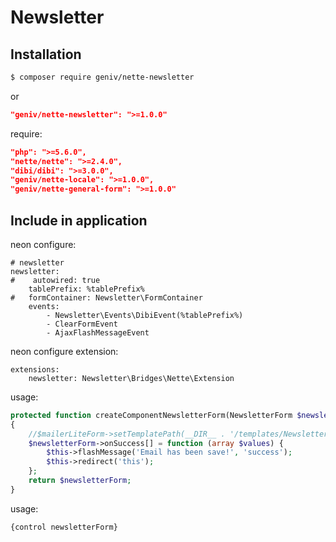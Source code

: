 Newsletter
==========

Installation
------------
```sh
$ composer require geniv/nette-newsletter
```
or
```json
"geniv/nette-newsletter": ">=1.0.0"
```

require:
```json
"php": ">=5.6.0",
"nette/nette": ">=2.4.0",
"dibi/dibi": ">=3.0.0",
"geniv/nette-locale": ">=1.0.0",
"geniv/nette-general-form": ">=1.0.0"
```

Include in application
----------------------
neon configure:
```neon
# newsletter
newsletter:
#    autowired: true
    tablePrefix: %tablePrefix%
#   formContainer: Newsletter\FormContainer
    events:
        - Newsletter\Events\DibiEvent(%tablePrefix%)
        - ClearFormEvent
        - AjaxFlashMessageEvent
```

neon configure extension:
```neon
extensions:
    newsletter: Newsletter\Bridges\Nette\Extension
```

usage:
```php
protected function createComponentNewsletterForm(NewsletterForm $newsletterForm)
{
    //$mailerLiteForm->setTemplatePath(__DIR__ . '/templates/NewsletterForm.latte');
    $newsletterForm->onSuccess[] = function (array $values) {
        $this->flashMessage('Email has been save!', 'success');
        $this->redirect('this');
    };
    return $newsletterForm;
}
```

usage:
```latte
{control newsletterForm}
```
